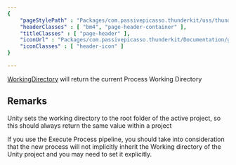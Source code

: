 ```yaml
---
{ 
	"pageStylePath" : "Packages/com.passivepicasso.thunderkit/uss/thunderkit_style.uss",
	"headerClasses" : [ "bm4", "page-header-container" ],
	"titleClasses" : [ "page-header" ],
	"iconUrl" : "Packages/com.passivepicasso.thunderkit/Documentation/graphics/TK_PathReference_2X_Icon.png",
	"iconClasses" : [ "header-icon" ]
}

---
```


[WorkingDirectory](assetlink://Packages/com.passivepicasso.thunderkit/Editor/Core/Paths/Components/WorkingDirectory.cs) will return the current Process Working Directory

## Remarks

Unity sets the working directory to the root folder of the active project, so this should always return the same value within a project

If you use the Execute Process pipeline, you should take into consideration that the new process will not implicitly inherit the Working directory of the Unity project and you may need to set it explicitly.

